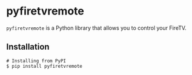 # pyfiretvremote

`pyfiretvremote` is a Python library that allows you to control your FireTV. 

Installation
------------

    # Installing from PyPI
    $ pip install pyfiretvremote

